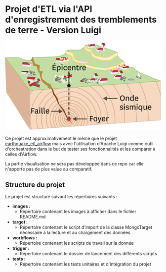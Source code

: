 # Projet d'ETL via l'API d'enregistrement des tremblements de terre - Version Luigi

![Earthquake](images/earthquake.png)

Ce projet est approximativement le même que le projet [earthquake_etl_airflow](https://github.com/Aubin65/earthquake_etl_airflow) mais avec l'utilisation d'Apache Luigi comme outil d'orchestration dans le but de tester ses fonctionnalités et les comparer à celles d'Airflow.

La partie visualisation ne sera pas développée dans ce repo car elle n'apporte pas de plus value au comparatif.

## Structure du projet

Le projet est structuré suivant les répertoires suivants : 
* **images :**
    * Répertoire contenant les images à afficher dans le fichier README.md
* **target :**
    * Répertoire contenant le script d'import de la classe MongoTarget nécessaire à la lecture et au chargement des données
* **workflows :**
    * Répertoire contenant les scripts de travail sur la donnée
* **trigger :**
    * Répertoire contenant le dossier de lancement des différents scripts
* **tests :**
    * Répertoire contenant les tests unitaires et d'intégration du projet
